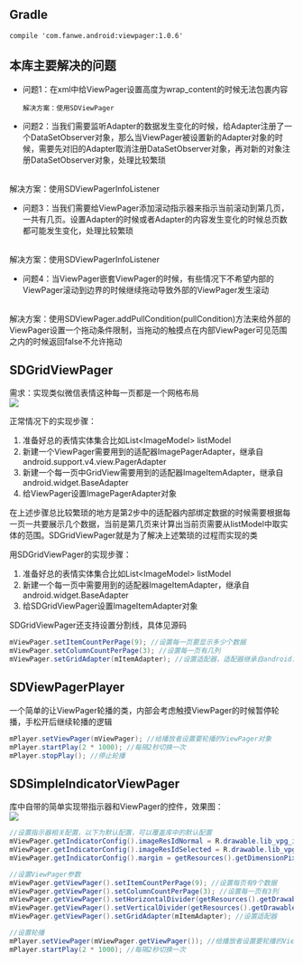 ## Gradle
`compile 'com.fanwe.android:viewpager:1.0.6'`

## 本库主要解决的问题
* 问题1：在xml中给ViewPager设置高度为wrap_content的时候无法包裹内容<br>
  
  `解决方案：使用SDViewPager`

* 问题2：当我们需要监听Adapter的数据发生变化的时候，给Adapter注册了一个DataSetObserver对象，那么当ViewPager被设置新的Adapter对象的时候，需要先对旧的Adapter取消注册DataSetObserver对象，再对新的对象注册DataSetObserver对象，处理比较繁琐
<br>
  解决方案：使用SDViewPagerInfoListener

* 问题3：当我们需要给ViewPager添加滚动指示器来指示当前滚动到第几页，一共有几页。设置Adapter的时候或者Adapter的内容发生变化的时候总页数都可能发生变化，处理比较繁琐
<br>
  解决方案：使用SDViewPagerInfoListener

* 问题4：当ViewPager嵌套ViewPager的时候，有些情况下不希望内部的ViewPager滚动到边界的时候继续拖动导致外部的ViewPager发生滚动
<br>
  解决方案：使用SDViewPager.addPullCondition(pullCondition)方法来给外部的ViewPager设置一个拖动条件限制，当拖动的触摸点在内部ViewPager可见范围之内的时候返回false不允许拖动

## SDGridViewPager
需求：实现类似微信表情这种每一页都是一个网格布局<br>
![](http://thumbsnap.com/s/UE9uaWoJ.png?0810)<br>

正常情况下的实现步骤：
1. 准备好总的表情实体集合比如List\<ImageModel\> listModel
2. 新建一个ViewPager需要用到的适配器ImagePagerAdapter，继承自android.support.v4.view.PagerAdapter
3. 新建一个每一页中GridView需要用到的适配器ImageItemAdapter，继承自android.widget.BaseAdapter
4. 给ViewPager设置ImagePagerAdapter对象

在上述步骤总比较繁琐的地方是第2步中的适配器内部绑定数据的时候需要根据每一页一共要展示几个数据，当前是第几页来计算出当前页需要从listModel中取实体的范围。SDGridViewPager就是为了解决上述繁琐的过程而实现的类<br>

用SDGridViewPager的实现步骤：
1. 准备好总的表情实体集合比如List\<ImageModel\> listModel
2. 新建一个每一页中需要用到的适配器ImageItemAdapter，继承自android.widget.BaseAdapter
3. 给SDGridViewPager设置ImageItemAdapter对象

SDGridViewPager还支持设置分割线，具体见源码

```java
mViewPager.setItemCountPerPage(9); //设置每一页要显示多少个数据
mViewPager.setColumnCountPerPage(3); //设置每一页有几列
mViewPager.setGridAdapter(mItemAdapter); //设置适配器，适配器继承自android.widget.BaseAdapter
```
## SDViewPagerPlayer
一个简单的让ViewPager轮播的类，内部会考虑触摸ViewPager的时候暂停轮播，手松开后继续轮播的逻辑<br>
```java
mPlayer.setViewPager(mViewPager); //给播放者设置要轮播的ViewPager对象
mPlayer.startPlay(2 * 1000); //每隔2秒切换一次
mPlayer.stopPlay(); //停止轮播
```
## SDSimpleIndicatorViewPager
库中自带的简单实现带指示器和ViewPager的控件，效果图：<br>
![](http://thumbsnap.com/i/R9r3kHLF.gif?0810)<br>
```java
//设置指示器相关配置，以下为默认配置，可以覆盖库中的默认配置
mViewPager.getIndicatorConfig().imageResIdNormal = R.drawable.lib_vpg_ic_indicator_normal; //指示器正常状态图片
mViewPager.getIndicatorConfig().imageResIdSelected = R.drawable.lib_vpg_ic_indicator_selected; //指示器选中状态图片
mViewPager.getIndicatorConfig().margin = getResources().getDimensionPixelSize(R.dimen.lib_vpg_indicator_margin); //指示器图片间隔

//设置ViewPager参数
mViewPager.getViewPager().setItemCountPerPage(9); //设置每页有9个数据
mViewPager.getViewPager().setColumnCountPerPage(3); //设置每一页有3列
mViewPager.getViewPager().setHorizontalDivider(getResources().getDrawable(R.drawable.divider_horizontal)); //设置横分割线
mViewPager.getViewPager().setVerticalDivider(getResources().getDrawable(R.drawable.divider_vertical)); //设置竖分割线
mViewPager.getViewPager().setGridAdapter(mItemAdapter); //设置适配器

//设置轮播
mPlayer.setViewPager(mViewPager.getViewPager()); //给播放者设置要轮播的ViewPager对象
mPlayer.startPlay(2 * 1000); //每隔2秒切换一次
```
